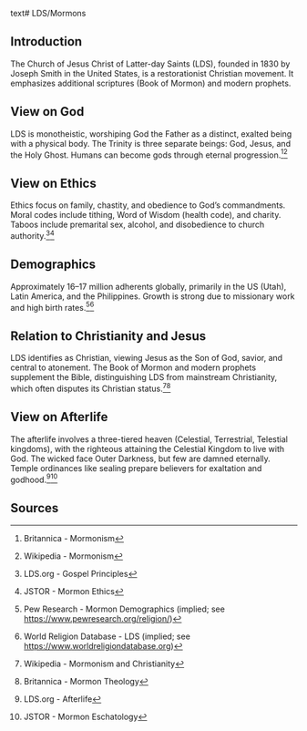 text# LDS/Mormons
## Introduction
The Church of Jesus Christ of Latter-day Saints (LDS), founded in 1830 by Joseph Smith in the United States, is a restorationist Christian movement. It emphasizes additional scriptures (Book of Mormon) and modern prophets.
## View on God
LDS is monotheistic, worshiping God the Father as a distinct, exalted being with a physical body. The Trinity is three separate beings: God, Jesus, and the Holy Ghost. Humans can become gods through eternal progression.[^11][^12]
## View on Ethics
Ethics focus on family, chastity, and obedience to God’s commandments. Moral codes include tithing, Word of Wisdom (health code), and charity. Taboos include premarital sex, alcohol, and disobedience to church authority.[^13][^14]
## Demographics
Approximately 16–17 million adherents globally, primarily in the US (Utah), Latin America, and the Philippines. Growth is strong due to missionary work and high birth rates.[^15][^16]
## Relation to Christianity and Jesus
LDS identifies as Christian, viewing Jesus as the Son of God, savior, and central to atonement. The Book of Mormon and modern prophets supplement the Bible, distinguishing LDS from mainstream Christianity, which often disputes its Christian status.[^17][^18]
## View on Afterlife
The afterlife involves a three-tiered heaven (Celestial, Terrestrial, Telestial kingdoms), with the righteous attaining the Celestial Kingdom to live with God. The wicked face Outer Darkness, but few are damned eternally. Temple ordinances like sealing prepare believers for exaltation and godhood.[^19][^20]
## Sources
[^11]: Britannica - Mormonism[](https://www.britannica.com/topic/Church-of-Jesus-Christ-of-Latter-day-Saints)
[^12]: Wikipedia - Mormonism[](https://en.wikipedia.org/wiki/Mormonism)
[^13]: LDS.org - Gospel Principles[](https://www.churchofjesuschrist.org/study/manual/gospel-principles)
[^14]: JSTOR - Mormon Ethics[](https://www.jstor.org/stable/3260551)
[^15]: Pew Research - Mormon Demographics (implied; see https://www.pewresearch.org/religion/)
[^16]: World Religion Database - LDS (implied; see https://www.worldreligiondatabase.org)
[^17]: Wikipedia - Mormonism and Christianity[](https://en.wikipedia.org/wiki/Mormonism_and_Christianity)
[^18]: Britannica - Mormon Theology[](https://www.britannica.com/topic/Church-of-Jesus-Christ-of-Latter-day-Saints)
[^19]: LDS.org - Afterlife[](https://www.churchofjesuschrist.org/study/manual/afterlife)
[^20]: JSTOR - Mormon Eschatology[](https://www.jstor.org/stable/3260552)
